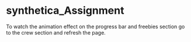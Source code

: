 # synthetica_Assignment
To watch the animation effect on the progress bar and freebies section go to the crew section and refresh the page.
